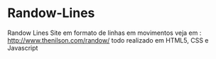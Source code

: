 # Randow-Lines
Randow Lines
Site em formato de linhas em movimentos
veja em :
http://www.thenilson.com/randow/
todo realizado em HTML5, CSS e  Javascript
